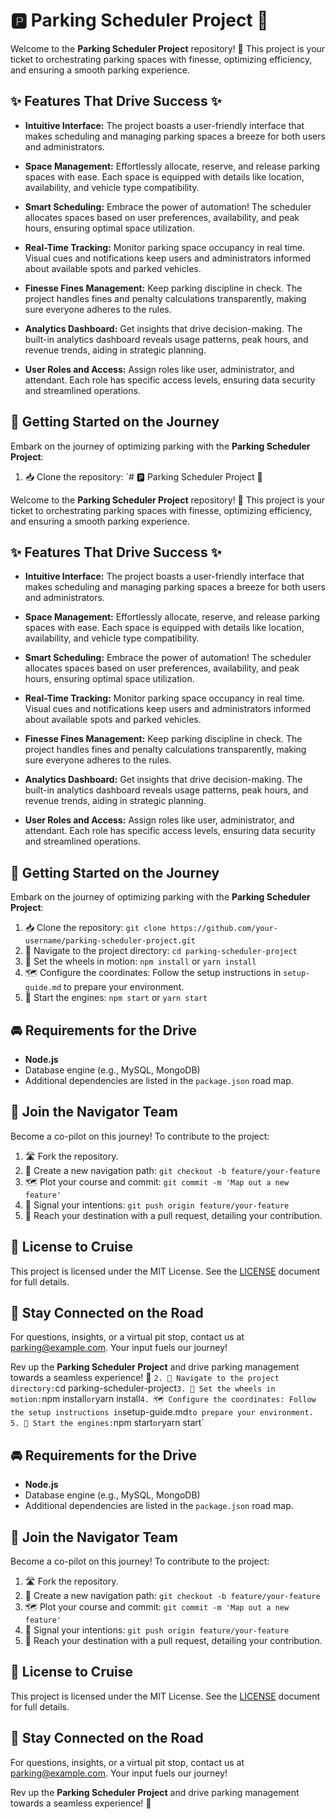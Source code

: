 # 🅿️ Parking Scheduler Project 🚗

Welcome to the **Parking Scheduler Project** repository! 🌟 This project is your ticket to orchestrating parking spaces with finesse, optimizing efficiency, and ensuring a smooth parking experience.

## ✨ Features That Drive Success ✨

- **Intuitive Interface:** The project boasts a user-friendly interface that makes scheduling and managing parking spaces a breeze for both users and administrators.

- **Space Management:** Effortlessly allocate, reserve, and release parking spaces with ease. Each space is equipped with details like location, availability, and vehicle type compatibility.

- **Smart Scheduling:** Embrace the power of automation! The scheduler allocates spaces based on user preferences, availability, and peak hours, ensuring optimal space utilization.

- **Real-Time Tracking:** Monitor parking space occupancy in real time. Visual cues and notifications keep users and administrators informed about available spots and parked vehicles.

- **Finesse Fines Management:** Keep parking discipline in check. The project handles fines and penalty calculations transparently, making sure everyone adheres to the rules.

- **Analytics Dashboard:** Get insights that drive decision-making. The built-in analytics dashboard reveals usage patterns, peak hours, and revenue trends, aiding in strategic planning.

- **User Roles and Access:** Assign roles like user, administrator, and attendant. Each role has specific access levels, ensuring data security and streamlined operations.

## 🚀 Getting Started on the Journey

Embark on the journey of optimizing parking with the **Parking Scheduler Project**:

1. 📥 Clone the repository: `# 🅿️ Parking Scheduler Project 🚗

Welcome to the **Parking Scheduler Project** repository! 🌟 This project is your ticket to orchestrating parking spaces with finesse, optimizing efficiency, and ensuring a smooth parking experience.

## ✨ Features That Drive Success ✨

- **Intuitive Interface:** The project boasts a user-friendly interface that makes scheduling and managing parking spaces a breeze for both users and administrators.

- **Space Management:** Effortlessly allocate, reserve, and release parking spaces with ease. Each space is equipped with details like location, availability, and vehicle type compatibility.

- **Smart Scheduling:** Embrace the power of automation! The scheduler allocates spaces based on user preferences, availability, and peak hours, ensuring optimal space utilization.

- **Real-Time Tracking:** Monitor parking space occupancy in real time. Visual cues and notifications keep users and administrators informed about available spots and parked vehicles.

- **Finesse Fines Management:** Keep parking discipline in check. The project handles fines and penalty calculations transparently, making sure everyone adheres to the rules.

- **Analytics Dashboard:** Get insights that drive decision-making. The built-in analytics dashboard reveals usage patterns, peak hours, and revenue trends, aiding in strategic planning.

- **User Roles and Access:** Assign roles like user, administrator, and attendant. Each role has specific access levels, ensuring data security and streamlined operations.

## 🚀 Getting Started on the Journey

Embark on the journey of optimizing parking with the **Parking Scheduler Project**:

1. 📥 Clone the repository: `git clone https://github.com/your-username/parking-scheduler-project.git`
2. 🚗 Navigate to the project directory: `cd parking-scheduler-project`
3. 🏁 Set the wheels in motion: `npm install` or `yarn install`
4. 🗺️ Configure the coordinates: Follow the setup instructions in `setup-guide.md` to prepare your environment.
5. 🚀 Start the engines: `npm start` or `yarn start`

## 🚘 Requirements for the Drive

- **Node.js**
- Database engine (e.g., MySQL, MongoDB)
- Additional dependencies are listed in the `package.json` road map.

## 🌟 Join the Navigator Team

Become a co-pilot on this journey! To contribute to the project:

1. 🛣️ Fork the repository.
2. 🚀 Create a new navigation path: `git checkout -b feature/your-feature`
3. 🗺️ Plot your course and commit: `git commit -m 'Map out a new feature'`
4. 🚦 Signal your intentions: `git push origin feature/your-feature`
5. 🚉 Reach your destination with a pull request, detailing your contribution.

## 📜 License to Cruise

This project is licensed under the MIT License. See the [LICENSE](LICENSE) document for full details.

## 💌 Stay Connected on the Road

For questions, insights, or a virtual pit stop, contact us at parking@example.com. Your input fuels our journey!

Rev up the **Parking Scheduler Project** and drive parking management towards a seamless experience! 🚀
`
2. 🚗 Navigate to the project directory: `cd parking-scheduler-project`
3. 🏁 Set the wheels in motion: `npm install` or `yarn install`
4. 🗺️ Configure the coordinates: Follow the setup instructions in `setup-guide.md` to prepare your environment.
5. 🚀 Start the engines: `npm start` or `yarn start`

## 🚘 Requirements for the Drive

- **Node.js**
- Database engine (e.g., MySQL, MongoDB)
- Additional dependencies are listed in the `package.json` road map.

## 🌟 Join the Navigator Team

Become a co-pilot on this journey! To contribute to the project:

1. 🛣️ Fork the repository.
2. 🚀 Create a new navigation path: `git checkout -b feature/your-feature`
3. 🗺️ Plot your course and commit: `git commit -m 'Map out a new feature'`
4. 🚦 Signal your intentions: `git push origin feature/your-feature`
5. 🚉 Reach your destination with a pull request, detailing your contribution.

## 📜 License to Cruise

This project is licensed under the MIT License. See the [LICENSE](LICENSE) document for full details.

## 💌 Stay Connected on the Road

For questions, insights, or a virtual pit stop, contact us at parking@example.com. Your input fuels our journey!

Rev up the **Parking Scheduler Project** and drive parking management towards a seamless experience! 🚀

